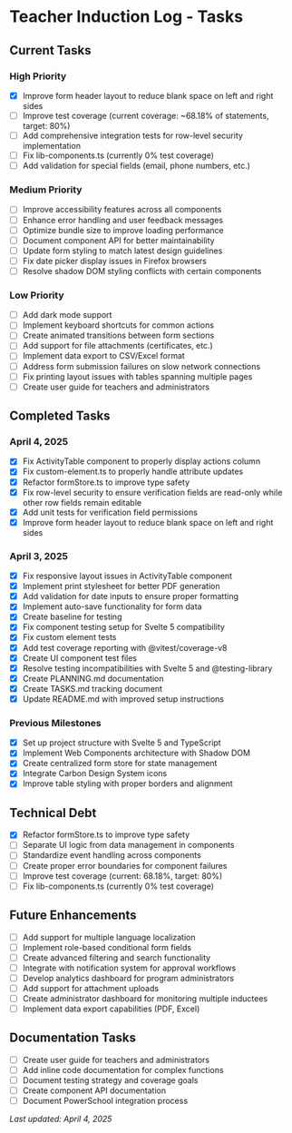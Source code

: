 # Teacher Induction Log - Tasks

## Current Tasks

### High Priority
- [x] Improve form header layout to reduce blank space on left and right sides
- [ ] Improve test coverage (current coverage: ~68.18% of statements, target: 80%)
- [ ] Add comprehensive integration tests for row-level security implementation
- [ ] Fix lib-components.ts (currently 0% test coverage)
- [ ] Add validation for special fields (email, phone numbers, etc.)

### Medium Priority
- [ ] Improve accessibility features across all components
- [ ] Enhance error handling and user feedback messages
- [ ] Optimize bundle size to improve loading performance
- [ ] Document component API for better maintainability
- [ ] Update form styling to match latest design guidelines
- [ ] Fix date picker display issues in Firefox browsers
- [ ] Resolve shadow DOM styling conflicts with certain components

### Low Priority
- [ ] Add dark mode support
- [ ] Implement keyboard shortcuts for common actions
- [ ] Create animated transitions between form sections
- [ ] Add support for file attachments (certificates, etc.)
- [ ] Implement data export to CSV/Excel format
- [ ] Address form submission failures on slow network connections
- [ ] Fix printing layout issues with tables spanning multiple pages
- [ ] Create user guide for teachers and administrators

## Completed Tasks

### April 4, 2025
- [x] Fix ActivityTable component to properly display actions column
- [x] Fix custom-element.ts to properly handle attribute updates
- [x] Refactor formStore.ts to improve type safety
- [x] Fix row-level security to ensure verification fields are read-only while other row fields remain editable
- [x] Add unit tests for verification field permissions
- [x] Improve form header layout to reduce blank space on left and right sides

### April 3, 2025
- [x] Fix responsive layout issues in ActivityTable component
- [x] Implement print stylesheet for better PDF generation
- [x] Add validation for date inputs to ensure proper formatting
- [x] Implement auto-save functionality for form data
- [x] Create baseline for testing
- [x] Fix component testing setup for Svelte 5 compatibility
- [x] Fix custom element tests
- [x] Add test coverage reporting with @vitest/coverage-v8
- [x] Create UI component test files
- [x] Resolve testing incompatibilities with Svelte 5 and @testing-library
- [x] Create PLANNING.md documentation
- [x] Create TASKS.md tracking document
- [x] Update README.md with improved setup instructions

### Previous Milestones
- [x] Set up project structure with Svelte 5 and TypeScript
- [x] Implement Web Components architecture with Shadow DOM
- [x] Create centralized form store for state management
- [x] Integrate Carbon Design System icons
- [x] Improve table styling with proper borders and alignment

## Technical Debt
- [x] Refactor formStore.ts to improve type safety
- [ ] Separate UI logic from data management in components
- [ ] Standardize event handling across components
- [ ] Create proper error boundaries for component failures
- [ ] Improve test coverage (current: 68.18%, target: 80%)
- [ ] Fix lib-components.ts (currently 0% test coverage)

## Future Enhancements
- [ ] Add support for multiple language localization
- [ ] Implement role-based conditional form fields
- [ ] Create advanced filtering and search functionality
- [ ] Integrate with notification system for approval workflows
- [ ] Develop analytics dashboard for program administrators
- [ ] Add support for attachment uploads
- [ ] Create administrator dashboard for monitoring multiple inductees
- [ ] Implement data export capabilities (PDF, Excel)

## Documentation Tasks
- [ ] Create user guide for teachers and administrators
- [ ] Add inline code documentation for complex functions
- [ ] Document testing strategy and coverage goals
- [ ] Create component API documentation
- [ ] Document PowerSchool integration process

*Last updated: April 4, 2025*
